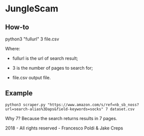 # JungleScam

## How-to

python3 "fullurl" 3 file.csv

Where:

- fullurl is the url of search result;

- 3 is the number of pages to search for;

- file.csv output file.

## Example
`python3 scraper.py "https://www.amazon.com/s/ref=nb_sb_noss?url=search-alias%3Daps&field-keywords=socks" 7 dataset.csv`

Why 7? Because the search returns results in 7 pages.

2018 - All rights reserved - Francesco Poldi & Jake Creps
